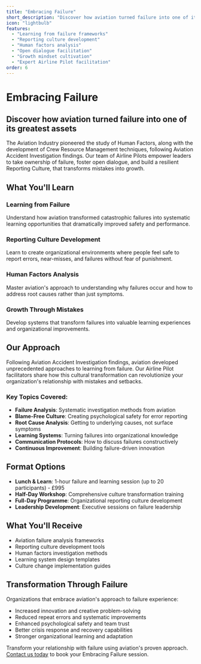 ```yaml
---
title: "Embracing Failure"
short_description: "Discover how aviation turned failure into one of its greatest assets, empowering leaders to build a resilient Reporting Culture that transforms mistakes into growth."
icon: "lightbulb"
features:
  - "Learning from failure frameworks"
  - "Reporting culture development"
  - "Human factors analysis"
  - "Open dialogue facilitation"
  - "Growth mindset cultivation"
  - "Expert Airline Pilot facilitation"
order: 6
---
```


# Embracing Failure

## Discover how aviation turned failure into one of its greatest assets

The Aviation Industry pioneered the study of Human Factors, along with the development of Crew Resource Management techniques, following Aviation Accident Investigation findings. Our team of Airline Pilots empower leaders to take ownership of failure, foster open dialogue, and build a resilient Reporting Culture, that transforms mistakes into growth.

## What You'll Learn

### Learning from Failure
Understand how aviation transformed catastrophic failures into systematic learning opportunities that dramatically improved safety and performance.

### Reporting Culture Development
Learn to create organizational environments where people feel safe to report errors, near-misses, and failures without fear of punishment.

### Human Factors Analysis
Master aviation's approach to understanding why failures occur and how to address root causes rather than just symptoms.

### Growth Through Mistakes
Develop systems that transform failures into valuable learning experiences and organizational improvements.

## Our Approach

Following Aviation Accident Investigation findings, aviation developed unprecedented approaches to learning from failure. Our Airline Pilot facilitators share how this cultural transformation can revolutionize your organization's relationship with mistakes and setbacks.

### Key Topics Covered:
- **Failure Analysis**: Systematic investigation methods from aviation
- **Blame-Free Culture**: Creating psychological safety for error reporting
- **Root Cause Analysis**: Getting to underlying causes, not surface symptoms
- **Learning Systems**: Turning failures into organizational knowledge
- **Communication Protocols**: How to discuss failures constructively
- **Continuous Improvement**: Building failure-driven innovation

## Format Options

- **Lunch & Learn**: 1-hour failure and learning session (up to 20 participants) - £995
- **Half-Day Workshop**: Comprehensive culture transformation training
- **Full-Day Programme**: Organizational reporting culture development
- **Leadership Development**: Executive sessions on failure leadership

## What You'll Receive

- Aviation failure analysis frameworks
- Reporting culture development tools
- Human factors investigation methods
- Learning system design templates
- Culture change implementation guides

## Transformation Through Failure

Organizations that embrace aviation's approach to failure experience:
- Increased innovation and creative problem-solving
- Reduced repeat errors and systematic improvements
- Enhanced psychological safety and team trust
- Better crisis response and recovery capabilities
- Stronger organizational learning and adaptation

Transform your relationship with failure using aviation's proven approach. [Contact us today](/contact) to book your Embracing Failure session.
